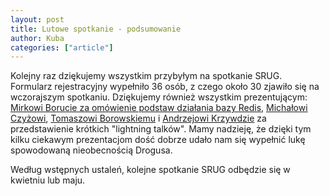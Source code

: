 ```yaml
---
layout: post
title: Lutowe spotkanie - podsumowanie
author: Kuba
categories: ["article"]
---
```


Kolejny raz dziękujemy wszystkim przybyłym na spotkanie SRUG. Formularz
rejestracyjny wypełniło 36 osób, z czego około 30 zjawiło się na
wczorajszym spotkaniu. Dziękujemy również wszystkim prezentującym:
[Mirkowi Borucie za omówienie podstaw działania bazy
Redis](http://srug.pl/assets/miroslaw-boruta-redis-wprowadzenie.pdf),
[Michałowi
Czyżowi](http://srug.pl/assets/michal-czyz-beyond-cucumber.pdf),
[Tomaszowi
Borowskiemu](http://srug.pl/assets/tomasz-borowski-generating-beautiful-pdf-files.pdf)
i [Andrzejowi
Krzywdzie](http://srug.pl/assets/andrzej-krzywda-rails-and-dci.txt) za
przedstawienie krótkich "lightning talków". Mamy nadzieję, że dzięki tym
kilku ciekawym prezentacjom dość dobrze udało nam się wypełnić lukę
spowodowaną nieobecnością Drogusa.

Według wstępnych ustaleń, kolejne spotkanie SRUG odbędzie się w kwietniu
lub maju.
